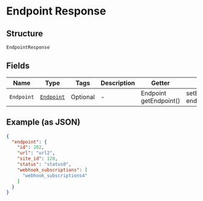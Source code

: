 
# Endpoint Response

## Structure

`EndpointResponse`

## Fields

| Name | Type | Tags | Description | Getter | Setter |
|  --- | --- | --- | --- | --- | --- |
| `Endpoint` | [`Endpoint`](../../doc/models/endpoint.md) | Optional | - | Endpoint getEndpoint() | setEndpoint(Endpoint endpoint) |

## Example (as JSON)

```json
{
  "endpoint": {
    "id": 202,
    "url": "url2",
    "site_id": 128,
    "status": "status0",
    "webhook_subscriptions": [
      "webhook_subscriptions4"
    ]
  }
}
```

